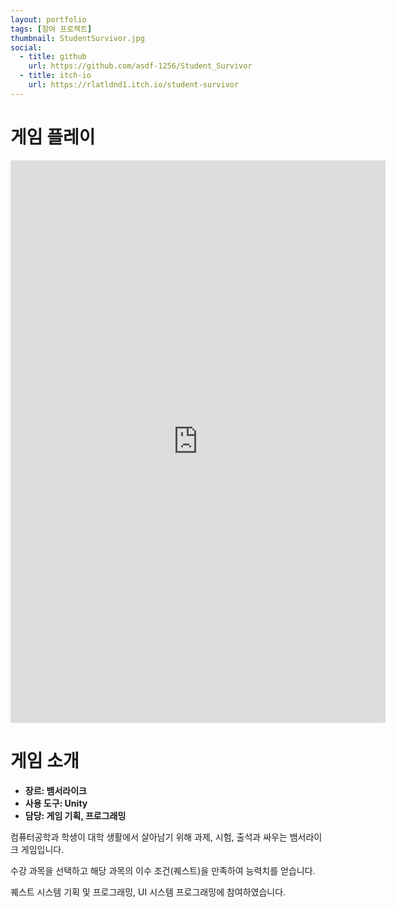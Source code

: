 ```yaml
---
layout: portfolio
tags: [참여 프로젝트]
thumbnail: StudentSurvivor.jpg
social:
  - title: github
    url: https://github.com/asdf-1256/Student_Survivor
  - title: itch-io
    url: https://rlatldnd1.itch.io/student-survivor
---
```

# 게임 플레이
<iframe frameborder="0" src="https://itch.io/embed-upload/9246182" allow="autoplay; fullscreen" width="600" height="900"><a href="https://rlatldnd1.itch.io/student-survivor">Play Student Survivor on itch.io</a></iframe>

# 게임 소개
- **장르: 뱀서라이크**
- **사용 도구: Unity**
- **담당: 게임 기획, 프로그래밍**

컴퓨터공학과 학생이 대학 생활에서 살아남기 위해 과제, 시험, 출석과 싸우는 뱀서라이크 게임입니다.

수강 과목을 선택하고 해당 과목의 이수 조건(퀘스트)을 만족하여 능력치를 얻습니다.

퀘스트 시스템 기획 및 프로그래밍, UI 시스템 프로그래밍에 참여하였습니다.